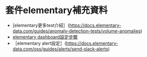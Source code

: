 # 套件elementary補充資料

- [elementary更多test介紹］(https://docs.elementary-data.com/guides/anomaly-detection-tests/volume-anomalies)
- [elementary dashboard設定步驟](https://docs.elementary-data.com/oss/guides/generate-report-ui)
- ［elementary alert設定］(https://docs.elementary-data.com/oss/guides/alerts/send-slack-alerts)
